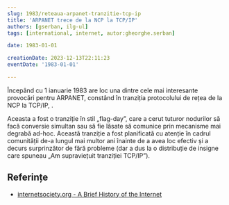 ```yaml
---
slug: 1983/reteaua-arpanet-tranzitie-tcp-ip
title: 'ARPANET trece de la NCP la TCP/IP'
authors: [gserban, ilg-ul]
tags: [international, internet, autor:gheorghe.serban]

date: 1983-01-01

creationDate: 2023-12-13T22:11:23
eventDate: '1983-01-01'

---
```


Începând cu 1 ianuarie 1983 are loc
una dintre cele mai interesante provocări pentru ARPANET,
constând în tranziția protocolului
de rețea de la NCP la TCP/IP, .

<!-- truncate -->

Aceasta a fost o tranziție în stil „flag-day”, care a cerut tuturor
nodurilor să facă conversie simultan sau să fie lăsate să comunice
prin mecanisme mai degrabă ad-hoc. Această tranziție a fost
planificată cu atenție în cadrul comunității de-a lungul mai
multor ani înainte de a avea loc efectiv și a decurs surprinzător
de fără probleme (dar a dus la o distribuție de insigne care
spuneau „Am supraviețuit tranziției TCP/IP”).

## Referințe

- [internetsociety.org - A Brief History of the Internet](https://www.internetsociety.org/internet/history-internet/brief-history-internet/)
